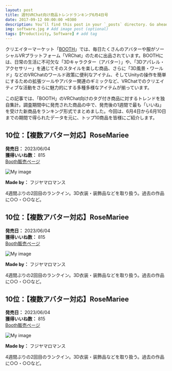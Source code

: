 ```yaml
---
layout: post
title: 週刊VRChat向け商品トレンドランキング6月4日号
date: 2017-09-12 00:00:00 +0300
description: You’ll find this post in your `_posts` directory. Go ahead and edit it and re-build the site to see your changes. # Add post description (optional)
img: software.jpg # Add image post (optional)
tags: [Productivity, Software] # add tag
---
```


クリエイターマーケット「[BOOTH](https://booth.pm/ja)」では、毎日たくさんのアバターや服がソーシャルVRプラットフォーム「VRChat」のために出品されています。BOOTHには、日常の生活に不可欠な「3Dキャラクター（アバター）」や、「3Dアパレル・アクセサリー」を通じてそのスタイルを楽しむ商品、さらに「3D風景・ワールド」などのVRChatのワールド政策に便利なアイテム、そしてUnityの操作を簡単にするための拡張ツールやアバター関連のギミックなど、VRChatでのクリエイティブな活動をさらに魅力的にする多種多様なアイテムが揃っています。

この記事では、「BOOTH」のVRChat向けのタグ付き商品に対するトレンドを独自集計。調査期間中に発売された商品の中で、発売後の1週間で最も「いいね」を受けた新商品をランキング形式でまとめました。今回は、6月4日から6月10日までの期間で得られたデータを元に、トップ10商品を皆様にご紹介します。

## 10位：【複数アバター対応】RoseMariee

**発売日：** 2023/06/04  
**獲得いいね数：** 815  
[Booth販売ページ](#)

![My image](https://booth.pximg.net/c/620x620/ef673f01-4568-4823-bbd7-2ba964c635f0/i/4869014/817c6742-50c6-4bf0-9619-a7f3cfa1b4b8_base_resized.jpg)

**Made by：** フジヤマロマンス

4週間ぶりの2回目のランクイン。3D衣装・装飾品などを取り扱う。過去の作品に○○・○○など。

## 10位：【複数アバター対応】RoseMariee

**発売日：** 2023/06/04  
**獲得いいね数：** 815  
[Booth販売ページ](#)

![My image](https://booth.pximg.net/c/620x620/ef673f01-4568-4823-bbd7-2ba964c635f0/i/4869014/817c6742-50c6-4bf0-9619-a7f3cfa1b4b8_base_resized.jpg)

**Made by：** フジヤマロマンス

4週間ぶりの2回目のランクイン。3D衣装・装飾品などを取り扱う。過去の作品に○○・○○など。

## 10位：【複数アバター対応】RoseMariee

**発売日：** 2023/06/04  
**獲得いいね数：** 815  
[Booth販売ページ](#)

![My image](https://booth.pximg.net/c/620x620/ef673f01-4568-4823-bbd7-2ba964c635f0/i/4869014/817c6742-50c6-4bf0-9619-a7f3cfa1b4b8_base_resized.jpg)

**Made by：** フジヤマロマンス

4週間ぶりの2回目のランクイン。3D衣装・装飾品などを取り扱う。過去の作品に○○・○○など。
